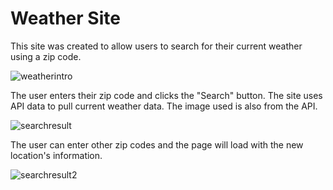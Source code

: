 # Weather Site

This site was created to allow users to search for their current weather using a zip code.

![weatherintro](https://user-images.githubusercontent.com/78281930/114288908-fee1f780-9a38-11eb-817a-7906d2529748.png)

The user enters their zip code and clicks the "Search" button. The site uses API data to pull current weather data. The image used is also from the API.

![searchresult](https://user-images.githubusercontent.com/78281930/114288938-4072a280-9a39-11eb-8283-85fed409250b.png)

The user can enter other zip codes and the page will load with the new location's information.

![searchresult2](https://user-images.githubusercontent.com/78281930/114288947-6dbf5080-9a39-11eb-82cf-9e3f6e46721b.png)
